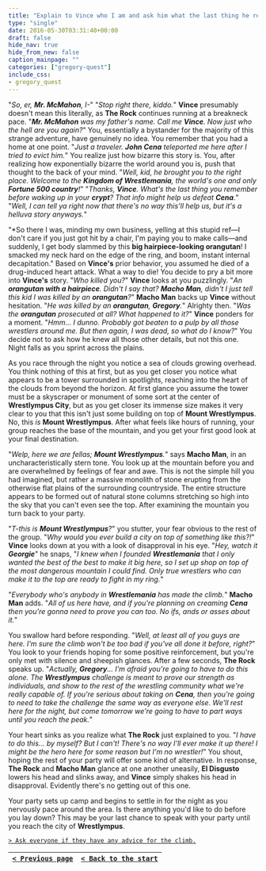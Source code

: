 ```yaml
---
title: "Explain to Vince who I am and ask him what the last thing he remembers is before waking up here, in hopes that it could help us in some way."
type: "single"
date: 2016-05-30T03:31:40+00:00
draft: false
hide_nav: true
hide_from_new: false
caption_mainpage: ""
categories: ["gregory-quest"]
include_css:
- gregory_quest
---
```


"*So, er, **Mr. McMahon**, I-*" "*Stop right there, kiddo.*" **Vince** presumably doesn't mean this literally, as **The Rock** continues running at a breakneck pace. "***Mr. McMahon** was my father's name. Call me **Vince**. Now just who the hell are you again?*" You, essentially a bystander for the majority of this strange adventure, have genuinely no idea. You remember that you had a home at one point. "*Just a traveler. **John Cena** teleported me here after I tried to evict him.*" You realize just how bizarre this story is. You, after realizing how exponentially bizarre the world around you is, push that thought to the back of your mind. "*Well, kid, he brought you to the right place. Welcome to the **Kingdom of Wrestlemania**, the world's one and only **Fortune 500 country**!*" "*Thanks, **Vince**. What's the last thing you remember before waking up in your **crypt**? That info might help us defeat **Cena**.*" "*Well, I can tell ya right now that there's no way this'll help us, but it's a helluva story anyways.*"

"*So there I was, minding my own business, yelling at this stupid ref—I don't care if you just got hit by a chair, I'm paying you to make calls—and suddenly, I get body slammed by this **big hairpiece-looking orangutan**! I smacked my neck hard on the edge of the ring, and boom, instant internal decapitation." Based on **Vince's** prior behavior, you assumed he died of a drug-induced heart attack. What a way to die! You decide to pry a bit more into **Vince's** story. "*Who killed you?*" **Vince** looks at you puzzlingly. "*An **orangutan with a hairpiece**. Didn't I say that? **Macho Man**, didn't I just tell this kid I was killed by an **orangutan**?*" **Macho Man** backs up **Vince** without hesitation. "*He was killed by an **orangutan**, **Gregory**.*" Alrighty then. "*Was the **orangutan** prosecuted at all? What happened to it?*" **Vince** ponders for a moment. "*Hmm... I dunno. Probably got beaten to a pulp by all those wrestlers around me. But then again, I was dead, so what do I know?*" You decide not to ask how he knew all those other details, but not this one. Night falls as you sprint across the plains.

As you race through the night you notice a sea of clouds growing overhead. You think nothing of this at first, but as you get closer you notice what appears to be a tower surrounded in spotlights, reaching into the heart of the clouds from beyond the horizon. At first glance you assume the tower must be a skyscraper or monument of some sort at the center of **Wrestlympus City**, but as you get closer its immense size makes it very clear to you that this isn't just some building on top of **Mount Wrestlympus**. No, this *is* **Mount Wrestlympus**. After what feels like hours of running, your group reaches the base of the mountain, and you get your first good look at your final destination.

"*Welp, here we are fellas; **Mount Wrestlympus**.*" says **Macho Man**, in an uncharacteristically stern tone. You look up at the mountain before you and are overwhelmed by feelings of fear and awe. This is not the simple hill you had imagined, but rather a massive monolith of stone erupting from the otherwise flat plains of the surrounding countryside. The entire structure appears to be formed out of natural stone columns stretching so high into the sky that you can't even see the top. After examining the mountain you turn back to your party.

"*T-this is **Mount Wrestlympus**?*" you stutter, your fear obvious to the rest of the group. "*Why would you ever build a city on top of something like this?!*" **Vince** looks down at you with a look of disapproval in his eye. "*Hey, watch it **Georgie***" he snaps, "*I knew when I founded **Wrestlemania** that I only wanted the best of the best to make it big here, so I set up shop on top of the most dangerous mountain I could find. Only true wrestlers who can make it to the top are ready to fight in my ring.*"

"*Everybody who's anybody in **Wrestlemania** has made the climb.*" **Macho Man** adds. "*All of us here have, and if you're planning on creaming **Cena** then you're gonna need to prove you can too. No ifs, ands or asses about it.*"

You swallow hard before responding. "*Well, at least all of you guys are here. I'm sure the climb won't be too bad if you've all done it before, right?*" You look to your friends hoping for some positive reinforcement, but you're only met with silence and sheepish glances. After a few seconds, **The Rock** speaks up. "*Actually, **Gregory**... I'm afraid you're going to have to do this alone. The **Wrestlympus** challenge is meant to prove our strength as individuals, and show to the rest of the wrestling community what we're really capable of. If you're serious about taking on **Cena**, then you're going to need to take the challenge the same way as everyone else. We'll rest here for the night, but come tomorrow we're going to have to part ways until you reach the peak.*"

Your heart sinks as you realize what **The Rock** just explained to you. "*I have to do this... by myself? But I can't! There's no way I'll ever make it up there! I might be the hero here for some reason but I'm no wrestler!*" You shout, hoping the rest of your party will offer some kind of alternative. In response, **The Rock** and **Macho Man** glance at one another uneasily, **El Disgusto** lowers his head and slinks away, and **Vince** simply shakes his head in disapproval. Evidently there's no getting out of this one.

Your party sets up camp and begins to settle in for the night as you nervously pace around the area. Is there anything you'd like to do before you lay down? This may be your last chance to speak with your party until you reach the city of **Wrestlympus**.

[``> Ask everyone if they have any advice for the climb.``](../29)

|[``< Previous page``](../27)|[``< Back to the start``](../)|
|---|---|